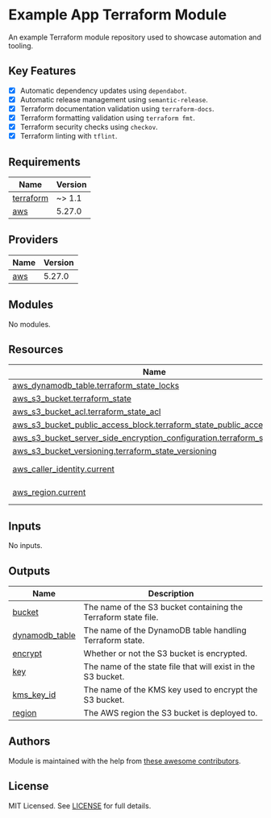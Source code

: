 # Example App Terraform Module

An example Terraform module repository used to showcase automation and tooling.

## Key Features

- [x] Automatic dependency updates using `dependabot`.
- [x] Automatic release management using `semantic-release`.
- [x] Terraform documentation validation using `terraform-docs`.
- [x] Terraform formatting validation using `terraform fmt`.
- [x] Terraform security checks using `checkov`.
- [x] Terraform linting with `tflint`.

<!-- BEGIN_TF_DOCS -->
## Requirements

| Name | Version |
|------|---------|
| <a name="requirement_terraform"></a> [terraform](#requirement\_terraform) | ~> 1.1 |
| <a name="requirement_aws"></a> [aws](#requirement\_aws) | 5.27.0 |

## Providers

| Name | Version |
|------|---------|
| <a name="provider_aws"></a> [aws](#provider\_aws) | 5.27.0 |

## Modules

No modules.

## Resources

| Name | Type |
|------|------|
| [aws_dynamodb_table.terraform_state_locks](https://registry.terraform.io/providers/hashicorp/aws/5.27.0/docs/resources/dynamodb_table) | resource |
| [aws_s3_bucket.terraform_state](https://registry.terraform.io/providers/hashicorp/aws/5.27.0/docs/resources/s3_bucket) | resource |
| [aws_s3_bucket_acl.terraform_state_acl](https://registry.terraform.io/providers/hashicorp/aws/5.27.0/docs/resources/s3_bucket_acl) | resource |
| [aws_s3_bucket_public_access_block.terraform_state_public_access_block](https://registry.terraform.io/providers/hashicorp/aws/5.27.0/docs/resources/s3_bucket_public_access_block) | resource |
| [aws_s3_bucket_server_side_encryption_configuration.terraform_state_sse](https://registry.terraform.io/providers/hashicorp/aws/5.27.0/docs/resources/s3_bucket_server_side_encryption_configuration) | resource |
| [aws_s3_bucket_versioning.terraform_state_versioning](https://registry.terraform.io/providers/hashicorp/aws/5.27.0/docs/resources/s3_bucket_versioning) | resource |
| [aws_caller_identity.current](https://registry.terraform.io/providers/hashicorp/aws/5.27.0/docs/data-sources/caller_identity) | data source |
| [aws_region.current](https://registry.terraform.io/providers/hashicorp/aws/5.27.0/docs/data-sources/region) | data source |

## Inputs

No inputs.

## Outputs

| Name | Description |
|------|-------------|
| <a name="output_bucket"></a> [bucket](#output\_bucket) | The name of the S3 bucket containing the Terraform state file. |
| <a name="output_dynamodb_table"></a> [dynamodb\_table](#output\_dynamodb\_table) | The name of the DynamoDB table handling Terraform state. |
| <a name="output_encrypt"></a> [encrypt](#output\_encrypt) | Whether or not the S3 bucket is encrypted. |
| <a name="output_key"></a> [key](#output\_key) | The name of the state file that will exist in the S3 bucket. |
| <a name="output_kms_key_id"></a> [kms\_key\_id](#output\_kms\_key\_id) | The name of the KMS key used to encrypt the S3 bucket. |
| <a name="output_region"></a> [region](#output\_region) | The AWS region the S3 bucket is deployed to. |
<!-- END_TF_DOCS -->

## Authors
Module is maintained with the help from [these awesome
contributors](https://github.com/craigsloggett-lab/terraform-aws-app/graphs/contributors).

## License
MIT Licensed. See
[LICENSE](https://github.com/craigsloggett-lab/terraform-aws-app/blob/main/LICENSE)
for full details.
